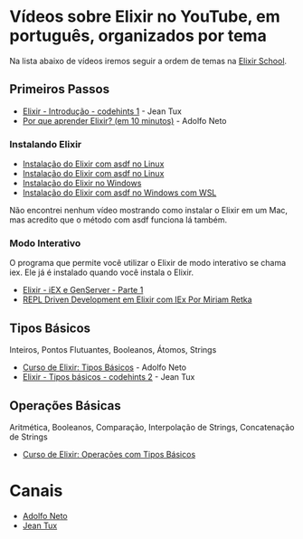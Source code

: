 # Vídeos sobre Elixir no YouTube, em português, organizados por tema

Na lista abaixo de vídeos iremos seguir a ordem de temas na [Elixir School](https://elixirschool.com/pt/lessons/basics/basics).

## Primeiros Passos

- [Elixir - Introdução - codehints 1](https://www.youtube.com/watch?v=sW_uotba0mY) - Jean Tux
- [Por que aprender Elixir? (em 10 minutos)](https://www.youtube.com/watch?v=MNujpmB_aro) - Adolfo Neto


### Instalando Elixir

- [Instalação do Elixir com asdf no Linux](https://www.youtube.com/watch?v=EmHfoH3FOM0)
- [Instalação do Elixir com asdf no Linux](https://youtu.be/WrSXTK4vc20)
- [Instalação do Elixir no Windows](https://youtu.be/V68AdTOfaI8)
- [Instalação do Elixir com asdf no Windows com WSL](https://youtu.be/jf4xvVjZ_VU)

Não encontrei nenhum vídeo mostrando como instalar o Elixir em um Mac, mas acredito que o método com asdf funciona lá também.

### Modo Interativo

O programa que permite você utilizar o Elixir de modo interativo se chama iex. Ele já é instalado quando você instala o Elixir.

- [Elixir - iEX e GenServer - Parte 1](https://youtu.be/TKU6cpRAjvI)
- [REPL Driven Development em Elixir com IEx Por Miriam Retka](https://www.youtube.com/watch?v=98T_8RB0eqQ)

## Tipos Básicos
Inteiros, Pontos Flutuantes, Booleanos, Átomos, Strings

- [Curso de Elixir: Tipos Básicos](https://www.youtube.com/watch?v=gJ-1xUlD8sY) - Adolfo Neto
- [Elixir - Tipos básicos - codehints 2](https://www.youtube.com/watch?v=sqON6AM59So) - Jean Tux



## Operações Básicas
Aritmética, Booleanos, Comparação, Interpolação de Strings, Concatenação de Strings

- [Curso de Elixir: Operações com Tipos Básicos](https://youtu.be/-jqj0b75UDI)

# Canais

- [Adolfo Neto](https://www.youtube.com/channel/UCn5ML-6aeHAXGjD4n891LlA)
- [Jean Tux](https://www.youtube.com/channel/UCjSFU-9JUt2ATyjomcsRgSQ)
